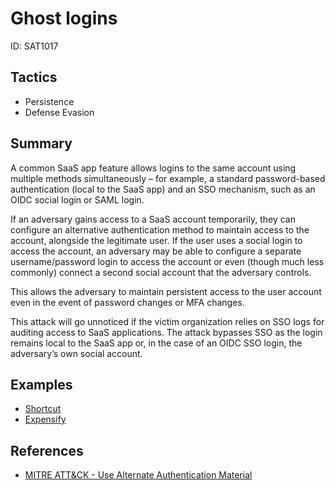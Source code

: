 # Ghost logins
ID: SAT1017

## Tactics
* Persistence
* Defense Evasion

## Summary
A common SaaS app feature allows logins to the same account using multiple methods simultaneously – for example, a standard password-based authentication (local to the SaaS app) and an SSO mechanism, such as an OIDC social login or SAML login.

If an adversary gains access to a SaaS account temporarily, they can configure an alternative authentication method to maintain access to the account, alongside the legitimate user. If the user uses a social login to access the account, an adversary may be able to configure a separate username/password login to access the account or even (though much less commonly) connect a second social account that the adversary controls.

This allows the adversary to maintain persistent access to the user account even in the event of password changes or MFA changes.

This attack will go unnoticed if the victim organization relies on SSO logs for auditing access to SaaS applications. The attack bypasses SSO as the login remains local to the SaaS app or, in the case of an OIDC SSO login, the adversary’s own social account.


## Examples
* [Shortcut](examples/shortcut.md)
* [Expensify](examples/expensify.md)

## References
* [MITRE ATT&CK - Use Alternate Authentication Material](https://attack.mitre.org/techniques/T1550/)
